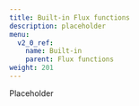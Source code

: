 ```yaml
---
title: Built-in Flux functions
description: placeholder
menu:
  v2_0_ref:
    name: Built-in
    parent: Flux functions
weight: 201
---
```


Placeholder
